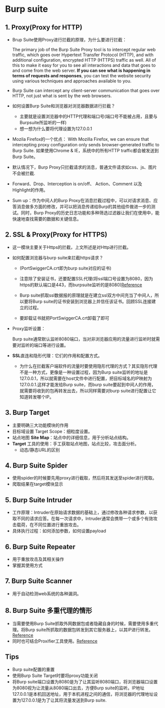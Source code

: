 # Burp suite

## 1. Proxy(Proxy for HTTP)

* Brup Suite使用Proxy进行拦截的原理，为什么要进行拦截：

  The primary job of the Burp Suite Proxy tool is to intercept regular web traffic, which goes over Hypertext Transfer Protocol (HTTP), and with additional configuration, encrypted HTTP (HTTPS) traffic as well. All of this to make it easy for you to see all interactions and data that goes to and come from the web server. **If you can see what is happening in terms of requests and responses**, you can test the website security using various techniques and approaches available to you.
  
* Burp Suite can intercept any client-server communication that goes over HTTP, not just what is sent by the web browsers.

* 如何设置Burp Suite和浏览器对浏览器数据进行拦截？

  - 主要就是设置浏览器中的HTTP代理和端口号(端口号不能被占用，且要与Burpsuite所监听的一样)
  - 想一想为什么要将代理设置为127.0.0.1
  
* Mozila Firefox的一个优点： With Mozilla Firefox, we can ensure that intercepting proxy configuration only sends browser-generated traffic to Burp Suite. 如果使用Chrome & IE，系统中的所有HTTP traffic都会被发送到Burp Suite。

* 默认情况下，Burp Proxy只拦截请求的消息，普通文件请求如css、js、图片不会被拦截.

* Forward、Drop、Interception is on/off、 Action、Comment 以及Highlight的作用。

* Sum up：作为中间人的Burp Proxy在消息拦截过程中，可以对请求消息、应答消息做多方面的修改，并可以把消息传递给Burp的其他组件做进一步的测试。同时，Burp Proxy的历史日志功能和多种筛选过滤器让我们在使用中，能快速地查找需要的数据和关键信息。

## 2. SSL & Proxy(Proxy for HTTPS)

* 这一模块主要关于Https的拦截，上文所述是对Http进行拦截。

* 如何配置浏览器与burp suite来拦截https请求？

  - (PortSwiggerCA.crt即为burp suite对应的证书)

  - 注意除了安装证书，还要配置SSL代理(将ssl端口号设置为8080，因为https的默认端口是443，而burpsuite监听的是8080)[Reference](https://www.cnblogs.com/lsdb/p/6824416.html)

  - Burp suite抓取ssl数据报的原理就是在建立ssl双方中间充当了中间人，所以要将Burp suite的证书安装到浏览器上并信任该证书。回顾SSL连接建立的过程。
  - 要卸载证书就把PortSwiggerCA.crt卸载了即可

* Proxy监听设置：

  Burp suite通常默认监听8080端口，当对非浏览器应用的流量进行监听时就需要对监听的端口等进行设置。

* **SSL**直连和隐形代理：它们的作用和配置方式。

  - 为什么在拦截客户端软件的流量时要使用隐形代理的方式？其实隐形代理不是一种方式，更像是一种设置过程，因为Burp suite监听的地址是127.0.0.1，所以就需要在host文件中进行配置，把目标域名的IP映射为127.0.0.1.这样才能发给Burp suite，而burp suite要起到中间人的作用，就需要将收到的包再转发出去，所以同样需要对burp suite进行配置让它知道转发哪个IP。
## 3. Burp Target
* 主要明确三大功能模块的作用
* 目标域设置 Target Scope：细粒度设置。
* 站点地图 **Site Map**：站点中的详细信息，用于分析站点结构。
* **Target** 工具的使用：手工获取站点地图，站点比较，攻击面分析。
  - 动态/静态URL的区别

## 4. Burp Suite Spider

* 使用spider的时候要先用proxy进行截取，然后将其发送至spider进行爬取。
* 爬取结果在target模块显示

## 5. Burp Suite Intruder

* 工作原理：Intruder在原始请求数据的基础上，通过修改各种请求参数，以获取不同的请求应答。在每一次请求中，Intruder通常会携带一个或多个有效攻击载荷，在不同位置进行重放攻击。
* 具体执行过程：如何添加参数，如何设置payload

## 6. Burp Suite Repeater

* 用于重放攻击及其相关操作
* 掌握其使用方式

## 7. Burp Suite Scanner

* 用于自动检测web系统的各种漏洞。

## 8. Burp Suite 多重代理的情形

* 当需要使用Burp Suite抓取外网数据包或者隐藏自身的时候，需要使用多重代理。将Burp suite所抓取的数据包转发到其它服务器上，以其IP进行转发。[Reference](http://www.t1h2ua.cn/archives/31)
* 同时也可结合Proxifier工具使用。[Reference](https://blog.csdn.net/u013066730/article/details/88788191)

## Tips

* Burp suite配置的重置
* 使用Burp Suite Target时要将proxy功能关闭
* 将Burp suite端口设置为8080是为了让其监听8080端口，将浏览器端口设置为8080视为让流量从8080端口出去，方便Burp suite的监听。IP地址127.0.0.1是本机回送地址，用于本机进程之间的通信，将浏览器的代理地址设置为127.0.0.1是为了让其将流量发送到Burp suite.



